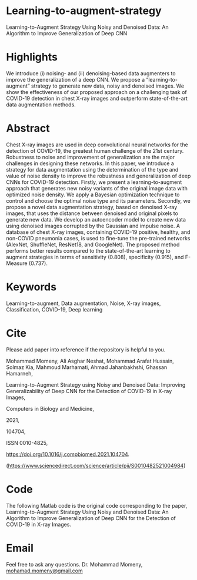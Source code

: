 
# Learning-to-augment-strategy
Learning-to-Augment Strategy Using Noisy and Denoised Data: An Algorithm to Improve Generalization of Deep CNN

# Highlights
We introduce (i) noising- and (ii) denoising-based data augmenters to improve the generalization of a deep CNN.
We propose a “learning-to-augment” strategy to generate new data, noisy and denoised images.
We show the effectiveness of our proposed approach on a challenging task of COVID-19 detection in chest X-ray images and outperform state-of-the-art data augmentation methods.

# Abstract
Chest X-ray images are used in deep convolutional neural networks for the detection of COVID-19, the greatest human challenge of the 21st century. Robustness to noise and improvement of generalization are the major challenges in designing these networks. In this paper, we introduce a strategy for data augmentation using the determination of the type and value of noise density to improve the robustness and generalization of deep CNNs for COVID-19 detection. Firstly, we present a learning-to-augment approach that generates new noisy variants of the original image data with optimized noise density. We apply a Bayesian optimization technique to control and choose the optimal noise type and its parameters. Secondly, we propose a novel data augmentation strategy, based on denoised X-ray images, that uses the distance between denoised and original pixels to generate new data. We develop an autoencoder model to create new data using denoised images corrupted by the Gaussian and impulse noise. A database of chest X-ray images, containing COVID-19 positive, healthy, and non-COVID pneumonia cases, is used to fine-tune the pre-trained networks (AlexNet, ShuffleNet, ResNet18, and GoogleNet). The proposed method performs better results compared to the state-of-the-art learning to augment strategies in terms of sensitivity (0.808), specificity (0.915), and F-Measure (0.737).

# Keywords
Learning-to-augment, Data augmentation, Noise, X-ray images, Classification, COVID-19, Deep learning

# Cite
Please add paper into reference if the repository is helpful to you.


Mohammad Momeny, Ali Asghar Neshat, Mohammad Arafat Hussain, Solmaz Kia, Mahmoud Marhamati, Ahmad Jahanbakhshi, Ghassan Hamarneh,

Learning-to-Augment Strategy using Noisy and Denoised Data: Improving Generalizability of Deep CNN for the Detection of COVID-19 in X-ray Images,

Computers in Biology and Medicine,

2021,

104704,

ISSN 0010-4825,

https://doi.org/10.1016/j.compbiomed.2021.104704.

(https://www.sciencedirect.com/science/article/pii/S0010482521004984)


# Code
The following Matlab code is the original code corresponding to the paper, Learning-to-Augment Strategy Using Noisy and Denoised Data: An Algorithm to Improve Generalization of Deep CNN for the Detection of COVID-19 in X-ray Images.

# Email
Feel free to ask any questions. Dr. Mohammad Momeny, mohamad.momeny@gmail.com
